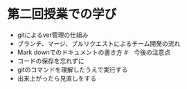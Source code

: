 # 第二回授業での学び
* gitによるver管理の仕組み
* ブランチ、マージ、プルリクエストによるチーム開発の流れ
* Mark downでのドキュメントの書き方
#　今後の注意点
* コードの保存を忘れずに
* gitのコマンドを理解したうえで実行する
* 出来上がったら見直しをする
